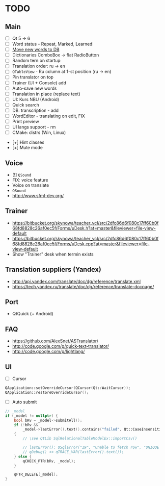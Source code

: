 # TODO

## Main

- [ ] Qt 5 -> 6
- [ ] Word status - Repeat, Marked, Learned
- [ ] [Move new words to DB](https://docs.google.com/spreadsheets/d/1m8uh17iOzbM5aj8NWxBxTZbrDobUbOsJepj_sH9Uz_A/edit)
- [ ] Dictionaries ComboBox -> flat RadioButton
- [ ] Random tern on startup
- [ ] Translation order: ru -> en
- [ ] `QTableView` - Ru column at 1-st position (ru -> en)
- [ ] Pin translator on top
- [ ] Trainer (UI + Console) add
- [ ] Auto-save new words
- [ ] Translation in place (replace text)
- [ ] UI: Kurs NBU (Android)
- [ ] Quick search
- [ ] DB: transcription - add
- [ ] WordEditor - translating on edit, FIX
- [ ] Print preview
- [ ] UI langs support - rm
- [ ] CMake: distrs (Win, Linux)
- [+] Hint classes
- [+] Mute mode

## Voice

- [!] `QSound`
- FIX: voice feature
- Voice on translate
- `QSound`
- http://www.sfml-dev.org/

## Trainer

- https://bitbucket.org/skynowa/teacher_vcl/src/2dfc86d6f080c17ff60b0f68fd8828c26af0ec5f/Forms/uDesk.h?at=master&fileviewer=file-view-default
- https://bitbucket.org/skynowa/teacher_vcl/src/2dfc86d6f080c17ff60b0f68fd8828c26af0ec5f/Forms/uDesk.cpp?at=master&fileviewer=file-view-default
- Show "Trainer" desk when termin exists

## Translation suppliers (Yandex)

- http://api.yandex.com/translate/doc/dg/reference/translate.xml
- https://tech.yandex.ru/translate/doc/dg/reference/translate-docpage/

## Port

- QtQuick (+ Android)

## FAQ

- https://github.com/AlexSnet/ASTranslator/
- http://code.google.com/p/quick-text-translator/
- http://code.google.com/p/lightlang/

## UI

- [ ] Cursor

```c++
QApplication::setOverrideCursor(QCursor(Qt::WaitCursor));
QApplication::restoreOverrideCursor();
```

- [ ] Auto submit

```c++
// _model
if (_model != nullptr) {
	bool bRv = _model->submitAll();
	if (!bRv &&
		_model->lastError().text().contains("failed", Qt::CaseInsensitive))
	{
		// \see QtLib SqlRelationalTableModelEx::importCsv()

		// lastError(): QSqlError("19", "Unable to fetch row", "UNIQUE constraint failed: t_main.f_main_term")
		// qDebug() << qTRACE_VAR(lastError().text());
	} else {
		qCHECK_PTR(bRv, _model);
	}

	qPTR_DELETE(_model);
}
```
